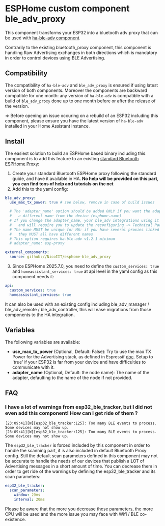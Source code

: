 # ESPHome custom component ble_adv_proxy

This component transforms your ESP32 into a bluetooth adv proxy that can be used with [ha-ble-adv component](https://github.com/NicoIIT/ha-ble-adv).

Contrarily to the existing bluetooth_proxy component, this component is handling Raw Advertising exchanges in both directions which is mandatory in order to control devices using BLE Advertising.

## Compatibility
The compatibility of `ha-ble-adv` and `ble_adv_proxy` is ensured if using latest version of both components. Moreover the components are backward compatible for one month: any version of `ha-ble-adv` is compatible with a build of `ble_adv_proxy` done up to one month before or after the release of the version.

=> Before opening an issue occuring on a rebuild of an ESP32 including this component, please ensure you have the latest version of `ha-ble-adv` installed in your Home Assistant instance.

## Install
The easiest solution to build an ESPHome based binary including this component is to add this feature to an existing [standard Bluetooth ESPHome Proxy](https://esphome.io/components/bluetooth_proxy.html):
1. Create your standard Bluetooth ESPHome proxy following the standard guide, and have it available in HA. **No help will be provided on this part, you can find tons of help and tutorials on the net**
2. Add this to the yaml config:

```yaml
ble_adv_proxy:
  use_max_tx_power: true # see below, remove in case of build issues

  # The 'adapter_name' option should be added ONLY if you want the adapter to have
  #   a different name from the device (esphome.name)
  # If you change the adapter_name, your ble_adv integrations using it will stop working
  #   and will require you to update the reconfiguring -> Technical Parameters (see ha-ble-adv doc)
  # The name MUST be unique for HA: if you have several proxies linked to a HA instance,
  #   they MUST all have different names
  # This option requires ha-ble-adv v1.2.1 minimum
  # adapter_name: esp-proxy

external_components:
  source: github://NicoIIT/esphome-ble_adv_proxy
```

3. Since ESPHome 2025.7.0, you need to define the `custom_services: true` and `homeassistant_services: true` at api level in the yaml config as this component needs it:
```yaml
api:
  custom_services: true
  homeassistant_services: true
```

It can also be used with an existing config including ble_adv_manager / ble_adv_remote / ble_adv_controller, this will ease migrations from those components to the HA integration.

## Variables
The following variables are available:
- **use_max_tx_power** (Optional, Default: False): Try to use the max TX Power for the Advertising stack, as defined in Espressif [doc](https://docs.espressif.com/projects/esp-idf/en/latest/esp32/api-reference/bluetooth/controller_vhci.html#_CPPv417esp_power_level_t). Setup to 'true' if your ESP32 is far from your device and have difficulties to communicate with it.
- **adapter_name** (Optional, Default: the node name): The name of the adapter, defaulting to the name of the node if not provided.

## FAQ
### I have a lot of warnings from esp32_ble_tracker, but I did not even add this component! How can I get ride of them ?
```
[23:09:41][W][esp32_ble_tracker:125]: Too many BLE events to process. Some devices may not show up.
[23:09:41][W][esp32_ble_tracker:125]: Too many BLE events to process. Some devices may not show up.
```
The `esp32_ble_tracker` is forced included by this component in order to handle the scanning part, it is also included in default Bluetooth Proxy config.
Still the default scan parameters defined in this component may not be accurate to handle the needs of our devices that publish a LOT of Advertising messages in a short amount of time. You can decrease them in order to get ride of the warnings by defining the esp32_ble_tracker and its scan parameters:

```yaml
esp32_ble_tracker:
  scan_parameters:
    window: 20ms
    interval: 20ms
```
Please be aware that the more you decrease those parameters, the more CPU will be used and the more issue you may face with Wifi / BLE co-existence.
